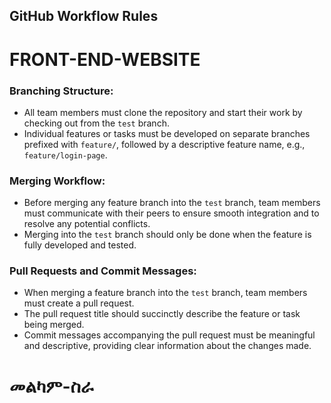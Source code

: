 
## GitHub Workflow Rules
# FRONT-END-WEBSITE
### Branching Structure:
- All team members must clone the repository and start their work by checking out from the `test` branch.
- Individual features or tasks must be developed on separate branches prefixed with `feature/`, followed by a descriptive feature name, e.g., `feature/login-page`.

### Merging Workflow:
- Before merging any feature branch into the `test` branch, team members must communicate with their peers to ensure smooth integration and to resolve any potential conflicts.
- Merging into the `test` branch should only be done when the feature is fully developed and tested.

### Pull Requests and Commit Messages:
- When merging a feature branch into the `test` branch, team members must create a pull request.
- The pull request title should succinctly describe the feature or task being merged.
- Commit messages accompanying the pull request must be meaningful and descriptive, providing clear information about the changes made.



# መልካም-ስራ
